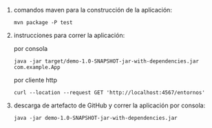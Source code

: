 1.  comandos maven para la construcción de la aplicación:

        mvn package -P test

2.  instrucciones para correr la aplicación: 

    por consola
    
        java -jar target/demo-1.0-SNAPSHOT-jar-with-dependencies.jar com.example.App
        
    por cliente http
    
        curl --location --request GET 'http://localhost:4567/entornos'

3.  descarga de artefacto de GitHub y correr la aplicación por consola:
    
        java -jar demo-1.0-SNAPSHOT-jar-with-dependencies.jar
        
 
